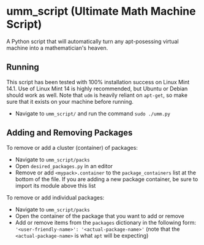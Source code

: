 umm\_script (Ultimate Math Machine Script)
==========

A Python script that will automatically turn any apt-posessing virtual machine into a mathematician's heaven.

Running
---------
This script has been tested with 100% installation success on Linux Mint 14.1. Use of Linux Mint 14 is highly recommended, but Ubuntu or Debian should work as well. Note that `udm` is heavily reliant on `apt-get`, so make sure that it exists on your machine before running.

 - Navigate to `umm_script/` and run the command `sudo ./umm.py`


Adding and Removing Packages
---------
To remove or add a cluster (container) of packages:

 - Navigate to `umm_script/packs`
 - Open `desired_packages.py` in an editor
 - Remove or add `<mypack>.container` to the `package_containers` list at the bottom of the file. If you are adding a new package container, be sure to import its module above this list

To remove or add individual packages:

 - Navigate to `umm_script/packs`
 - Open the container of the package that you want to add or remove
 - Add or remove items from the `packages` dictionary in the following form: <br/>`'<user-friendly-name>': '<actual-package-name>'` (note that the `<actual-package-name>` is what `apt` will be expecting)
